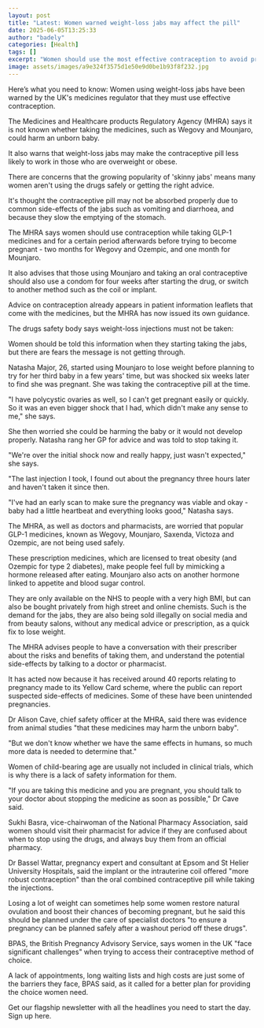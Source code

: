 ```yaml
---
layout: post
title: "Latest: Women warned weight-loss jabs may affect the pill"
date: 2025-06-05T13:25:33
author: "badely"
categories: [Health]
tags: []
excerpt: "Women should use the most effective contraception to avoid pregnancy while taking 'skinny jabs', the drugs regulator says."
image: assets/images/a9e324f3575d1e50e9d0be1b93f8f232.jpg
---
```


Here’s what you need to know: Women using weight-loss jabs have been warned by the UK's medicines regulator that they must use effective contraception.

The Medicines and Healthcare products Regulatory Agency (MHRA) says it is not known whether taking the medicines, such as Wegovy and Mounjaro, could harm an unborn baby.

It also warns that weight-loss jabs may make the contraceptive pill less likely to work in those who are overweight or obese.

There are concerns that the growing popularity of 'skinny jabs' means many women aren't using the drugs safely or getting the right advice.

It's thought the contraceptive pill may not be absorbed properly due to common side-effects of the jabs such as vomiting and diarrhoea, and because they slow the emptying of the stomach. 

The MHRA says women should use contraception while taking GLP-1 medicines and for a certain period afterwards before trying to become pregnant - two months for Wegovy and Ozempic, and one month for Mounjaro.

It also advises that those using Mounjaro and taking an oral contraceptive should also use a condom for four weeks after starting the drug, or switch to another method such as the coil or implant. 

Advice on contraception already appears in patient information leaflets that come with the medicines, but the MHRA has now issued its own guidance.

The drugs safety body says weight-loss injections must not be taken:

Women should be told this information when they starting taking the jabs, but there are fears the message is not getting through.

Natasha Major, 26, started using Mounjaro to lose weight before planning to try for her third baby in a few years' time, but was shocked six weeks later to find she was pregnant. She was taking the contraceptive pill at the time.

"I have polycystic ovaries as well, so I can't get pregnant easily or quickly. So it was an even bigger shock that I had, which didn't make any sense to me," she says.

She then worried she could be harming the baby or it would not develop properly. Natasha rang her GP for advice and was told to stop taking it.

"We're over the initial shock now and really happy, just wasn't expected," she says. 

"The last injection I took, I found out about the pregnancy three hours later and haven't taken it since then.

"I've had an early scan to make sure the pregnancy was viable and okay - baby had a little heartbeat and everything looks good," Natasha says.

The MHRA, as well as doctors and pharmacists, are worried that popular GLP-1 medicines, known as Wegovy, Mounjaro, Saxenda, Victoza and Ozempic, are not being used safely.

These prescription medicines, which are licensed to treat obesity (and Ozempic for type 2 diabetes), make people feel full by mimicking a hormone released after eating. Mounjaro also acts on another hormone linked to appetite and blood sugar control.

They are only available on the NHS to people with a very high BMI, but can also be bought privately from high street and online chemists. Such is the demand for the jabs, they are also being sold illegally on social media and from beauty salons, without any medical advice or prescription, as a quick fix to lose weight. 

The MHRA advises people to have a conversation with their prescriber about the risks and benefits of taking them, and understand the potential side-effects by talking to a doctor or pharmacist.

It has acted now because it has received around 40 reports relating to pregnancy made to its Yellow Card scheme, where the public can report suspected side-effects of medicines. Some of these have been unintended pregnancies.

Dr Alison Cave, chief safety officer at the MHRA, said there was evidence from animal studies "that these medicines may harm the unborn baby".

"But we don't know whether we have the same effects in humans, so much more data is needed to determine that."

Women of child-bearing age are usually not included in clinical trials, which is why there is a lack of safety information for them.

"If you are taking this medicine and you are pregnant, you should talk to your doctor about stopping the medicine as soon as possible," Dr Cave said.

Sukhi Basra, vice-chairwoman of the National Pharmacy Association, said women should visit their pharmacist for advice if they are confused about when to stop using the drugs, and always buy them from an official pharmacy.

Dr Bassel Wattar, pregnancy expert and consultant at Epsom and St Helier University Hospitals, said the implant or the intrauterine coil offered "more robust contraception" than the oral combined contraceptive pill while taking the injections.

Losing a lot of weight can sometimes help some women restore natural ovulation and boost their chances of becoming pregnant, but he said this should be planned under the care of specialist doctors "to ensure a pregnancy can be planned safely after a washout period off these drugs".

BPAS, the British Pregnancy Advisory Service, says women in the UK "face significant challenges" when trying to access their contraceptive method of choice.

A lack of appointments, long waiting lists and high costs are just some of the barriers they face, BPAS said, as it called for a better plan for providing the choice women need.

Get our flagship newsletter with all the headlines you need to start the day. Sign up here.

